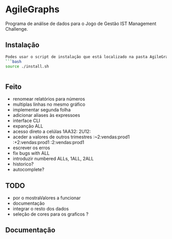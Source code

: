 # AgileGraphs
Programa de análise de dados para o Jogo de Gestão IST Management Challenge.


## Instalação
```sh
Podes usar o script de instalação que está localizado na pasta AgileGraphs.
```bash
source ./install.sh
```
```
```

## Feito
- renomear relatórios para números 
- multiplas linhas no mesmo gráfico
- implementar segunda folha
- adicionar aliases às expressoes
- interface CLI
- expanção ALL
- acesso direto a celúlas
    1AA32:
    2U12:
- aceder a valores de outros trimestres
    :~2:vendas:prod1
    :+2:vendas:prod1
    :2:vendas:prod1
- escrever os erros
- fix bugs with ALL
- introduzir numbered ALLs, 1ALL, 2ALL
- historico?
- autocomplete?


## TODO
- por o mostraValores a funcionar
- documentação
- integrar o resto dos dados
- seleção de cores para os graficos ?


## Documentação


